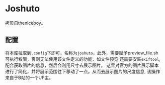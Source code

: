 # Joshuto
拷贝自theniceboy。
## 配置
将本库拉取到`.config`下即可，名称为`joshuto`，此外，需要赋予preview_file.sh可执行权限，否则无法使用该文件定义的功能，如文件预览
还需要安装`exiftool`,配合获取图片的信息，然后会利用尺寸去展示图片。
这里对官方的图片展示脚本进行了简化，并将展示范围往下移动了一点，从而去展示图片的尺度信息, 该操作来自于B站的一个UP主。

